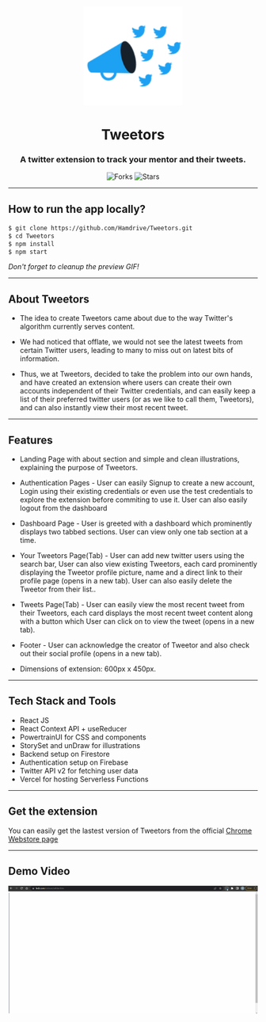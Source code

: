 <div align="center">
  <img src="/src/assets/TweetorsLogo.png" height="200" width="200" alt="logo"/>

# Tweetors

### A twitter extension to track your mentor and their tweets.

![Forks](https://img.shields.io/github/forks/Hamdrive/Tweetors)
![Stars](https://img.shields.io/github/stars/Hamdrive/Tweetors)

 </div>

---

## How to run the app locally?

```
$ git clone https://github.com/Hamdrive/Tweetors.git
$ cd Tweetors
$ npm install
$ npm start
```
*Don't forget to cleanup the preview GIF!*

---

## About Tweetors

* The idea to create Tweetors came about due to the way Twitter's algorithm currently serves content.
-  We had noticed that offlate, we would not see the latest tweets from certain Twitter users, leading to many to miss out on latest bits of information.
* Thus, we at Tweetors, decided to take the problem into our own hands, and have created an extension where users can create their own accounts independent of their Twitter credentials, and can easily keep a list of their preferred twitter users (or as we like to call them, Tweetors), and can also instantly view their most recent tweet.

---

## Features

- Landing Page with about section and simple and clean illustrations, explaining the purpose of Tweetors.
* Authentication Pages - User can easily Signup to create a new account, Login using their existing credentials or even use the test credentials to explore the extension before commiting to use it.
User can also easily logout from the dashboard
- Dashboard Page - User is greeted with a dashboard which prominently displays two tabbed sections. User can view only one tab section at a time.
* Your Tweetors Page(Tab) - User can add new twitter users using the search bar, User can also view existing Tweetors, each card prominently displaying the Tweetor profile picture, name and a direct link to their profile page (opens in a new tab). User can also easily delete the Tweetor from their list..
- Tweets Page(Tab) - User can easily view the most recent tweet from their Tweetors, each card displays the most recent tweet content along with a button which User can click on to view the tweet (opens in a new tab).
* Footer - User can acknowledge the creator of Tweetor and also check out their social profile (opens in a new tab).
- Dimensions of extension: 600px x 450px.

---

## Tech Stack and Tools

- React JS
- React Context API + useReducer
- PowertrainUI for CSS and components
- StorySet and unDraw for illustrations
- Backend setup on Firestore
- Authentication setup on Firebase
- Twitter API v2 for fetching user data
- Vercel for hosting Serverless Functions

---

## Get the extension

You can easily get the lastest version of Tweetors from the official [Chrome Webstore page]()

---

## Demo Video

![Tweetors Preview Video](/src/assets/DemoVideo.gif)


